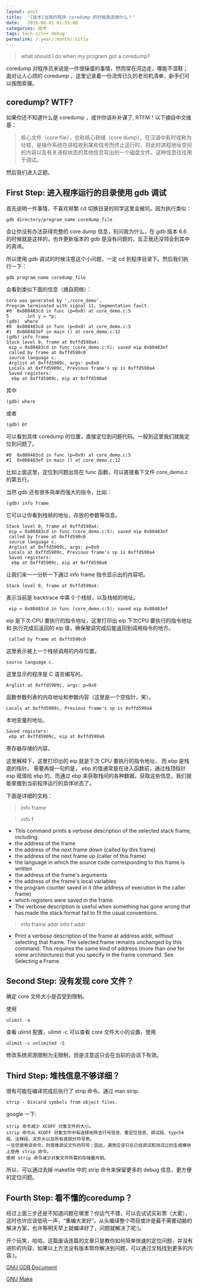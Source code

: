 ```yaml
---
layout: post
title:  "[技术]当我的程序 coredump 的时候我该做什么？"
date:   2016-06-01 01:55:00
categories: 技术
tags: tech c/c++ debug
permalink: /:year/:month/:title
---
```


> what should I do when my program got a coredump?

coredump 对程序员来说是一件很操蛋的事情，然而常在河边走，哪能不湿鞋；面对让人心烦的 coredump ，这里记录着一份流传已久的老司机清单，新手们可以按图索骥。

## coredump? WTF?
如果你还不知道什么是 coredump ，或许你该补补课了, RTFM！以下摘自中文维基：

> 核心文件（core file），也称核心转储（core dump），在汉语中有时戏称为吐核，是操作系统在进程收到某些信号而终止运行时，将此时进程地址空间的内容以及有关进程状态的其他信息写出的一个磁盘文件。这种信息往往用于调试。

然后我们进入正题。

## First Step: 进入程序运行的目录使用 gdb 调试
首先说明一件事情，不喜欢频繁 cd 切换目录的同学这里会被坑。因为执行类似：

~~~~
gdb directory/program_name coredump_file
~~~~

会让你没有办法获得完整的 core dump 信息，别问我为什么，在 gdb 版本 6.6 的时候就是这样的，也许更新版本的 gdb 是没有问题的，反正我还没领会到其中的真谛。

所以使用 gdb 调试的时候注意这个小问题，一定 cd 到程序目录下。然后我们执行一下：

~~~~
gdb program_name coredump_file
~~~~

会看到类似下面的信息（摘自网络）：

~~~~
Core was generated by './core_demo'.
Program terminated with signal 11, Segmentation fault.
#0  0x080483cd in func (p=0x0) at core_demo.c:5
5       int y = *p;
(gdb)  where
#0  0x080483cd in func (p=0x0) at core_demo.c:5
#1  0x080483ef in main () at core_demo.c:12
(gdb) info frame
Stack level 0, frame at 0xffd590a4:
 eip = 0x80483cd in func (core_demo.c:5); saved eip 0x80483ef
 called by frame at 0xffd590c0
 source language c.
 Arglist at 0xffd5909c, args: p=0x0
 Locals at 0xffd5909c, Previous frame's sp is 0xffd590a4
 Saved registers:
  ebp at 0xffd5909c, eip at 0xffd590a0
~~~~

其中

~~~~
(gdb) where
~~~~

或者
~~~~
(gdb) bt
~~~~
可以看到具体 coredump 的位置，直接定位到问题代码。一般到这里我们就能定位到问题了。
~~~~
#0  0x080483cd in func (p=0x0) at core_demo.c:5
#1  0x080483ef in main () at core_demo.c:12
~~~~
比如上面这里，定位到问题出现在 func 函数，可以直接看下文件 core_demo.c 的第五行。

当然 gdb 还有很多简单而强大的指令，比如：
~~~~
(gdb) info frame
~~~~
它可以让你看到栈帧的地址，存放的参数等信息。
~~~~
Stack level 0, frame at 0xffd590a4:
 eip = 0x80483cd in func (core_demo.c:5); saved eip 0x80483ef
 called by frame at 0xffd590c0
 source language c.
 Arglist at 0xffd5909c, args: p=0x0
 Locals at 0xffd5909c, Previous frame's sp is 0xffd590a4
 Saved registers:
  ebp at 0xffd5909c, eip at 0xffd590a0
~~~~
让我们来一一分析一下通过 info frame 指令显示出的内容吧。
~~~~
Stack level 0, frame at 0xffd590a4:
~~~~
表示当前是 backtrace 中第 0 个栈帧，以及栈帧的地址。
~~~~
 eip = 0x80483cd in func (core_demo.c:5); saved eip 0x80483ef
~~~~
eip 是下次 CPU 要执行的指令地址，这里打印出 eip 下次CPU 要执行的指令地址 和 执行完成后返回的 eip 值，确保被调完成后能返回到调用指令的地方。
~~~~
 called by frame at 0xffd590c0
~~~~
这里表示被上一个栈帧调用的内存位置。
~~~~
source language c.
~~~~
这里显示的程序是 C 语言编写的。

~~~~
Arglist at 0xffd5909c, args: p=0x0
~~~~
函数参数列表的内存地址和参数内容（这里是一个空指针，笑）。

~~~~
Locals at 0xffd5909c, Previous frame's sp is 0xffd590a4
~~~~
本地变量的地址。

~~~~
Saved registers:
 ebp at 0xffd5909c, eip at 0xffd590a0
~~~~
寄存器存储的内容。

这里解释下，这里打印出的 eip 就是下次 CPU 要执行的指令地址， 而 ebp 是栈底的指针。
需要再提一句的是， ebp 的值通常是在进入函数前，通过栈顶指针 esp 赋值给 ebp 的，而通过 ebp 来获取栈间的各种数据。获取这些信息，我们就能掌握到当前程序运行的具体状态了。

下面是详细的文档：

> info frame

> info f

* This command prints a verbose description of the selected stack frame, including:
* the address of the frame
* the address of the next frame down (called by this frame)
* the address of the next frame up (caller of this frame)
* the language in which the source code corresponding to this frame is written
* the address of the frame's arguments
* the address of the frame's local variables
* the program counter saved in it (the address of execution in the caller frame)
* which registers were saved in the frame
* The verbose description is useful when something has gone wrong that has made the stack format fail to fit the usual conventions. 

> info frame addr
> info f addr

* Print a verbose description of the frame at address addr, without selecting that frame. The selected frame remains unchanged by this command. This requires the same kind of address (more than one for some architectures) that you specify in the frame command. See Selecting a Frame.

## Second Step: 没有发现 core 文件？
确定 core 文件大小是否受到限制。

使用
~~~~
ulimit -a 
~~~~
查看 ulimit 配置，ulimit -c 可以查看 core 文件大小的设置，使用

~~~~
ulimit -c unlimited -S
~~~~
修改系统资源限制为无限制，但是注意这只会在当前的会话下有效。

## Third Step: 堆栈信息不够详细？
很有可能在编译完成后执行了 strip 命令。通过 man strip: 

~~~~
strip - Discard symbols from object files.
~~~~

google 一下: 

~~~~
strip 命令减少 XCOFF 对象文件的大小。
strip 命令从 XCOFF 对象文件中有选择地除去行号信息、重定位信息、调试段、typchk 段、注释段、文件头以及所有或部分符号表。 
一旦您使用该命令，则很难调试文件的符号；因此，通常应该只在已经调试和测试过的生成模块上使用 strip 命令。
使用 strip 命令减少对象文件所需的存储量开销。
~~~~

所以，可以通过去掉 makefile 中的 strip 命令来保留更多的 debug 信息，更方便的定位问题。

## Fourth Step: 看不懂的coredump？
经过上面三步还是不知道问题在哪里？你运气不错，可以去试试买彩票（大雾），这时也许应该低吼一声，“重编大发好”。从头编译整个项目或许是最不需要动脑的解决方案，也许等明天早上就编译好了，问题就解决了呢:)。

开个玩笑，哈哈。这篇废话连篇的文章只是教你如何简单快速的定位问题，并没有进阶的内容，如果以上方法没有版本帮你解决到问题，可以通过文档找到更多的内容:)。

[GNU GDB Document](http://www.gnu.org/software/gdb/documentation/)

[GNU Make](http://www.gnu.org/software/make/manual/make.html)

